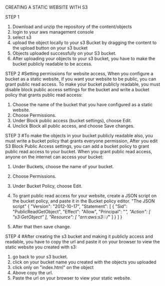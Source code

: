 CREATING A STATIC WEBSITE WITH S3 

STEP 1
1. Download and unzip the repository of the content/objects
2. login to your aws management console
3. select s3 
4. upload the object locally to your s3 Bucket by dragging the content to the upload button on your s3 bucket
5. Objects uploaded successfully on your S3 bucket.
6. After uploading your objects to your s3 bucket, you have to make the bucket publicly readable to be access.

STEP 2
#Setting permissions for website access, When you configure a bucket as a static website, if you want your website to be public, you can grant public read access. To make your bucket publicly readable, you must disable block public access settings for the bucket and write a bucket policy that grants public read access:
1. Choose the name of the bucket that you have configured as a static website.
2. Choose Permissions.
3. Under Block public access (bucket settings), choose Edit.
4. Unclick Block all public access, and choose Save changes.

STEP 3
#To make the objects in your bucket publicly readable also, you must write a bucket policy that grants everyone permission, After you edit S3 Block Public Access settings, you can add a bucket policy to grant public read access to your bucket. When you grant public read access, anyone on the internet can access your bucket:
1. Under Buckets, choose the name of your bucket.
2. Choose Permissions.
3. Under Bucket Policy, choose Edit.
4. To grant public read access for your website, create a JSON script on the bucket policy, and paste it in the Bucket policy editor.
"The JSON script"
{
    "Version": "2012-10-17",
    "Statement": [
        {
            "Sid": "PublicReadGetObject",
            "Effect": "Allow",
            "Principal": "*",
            "Action": [
                "s3:GetObject"
            ],
            "Resource": [
                "arn:aws:s3:::<Bucket-Name>/*"
            ]
        }
    ]
}

5. After that then save change.

STEP 4
#After creating the s3 bucket and making it publicly access and readable, you have to copy the url and paste it on your browser to view the static website you created with s3:
1. go back to your s3 bucket.
2. click on your bucket name you created with the objects you uploaded
3. click only on "index.html" on the object
4. Above copy the url.
5. Paste the url on your browser to view your static website.

